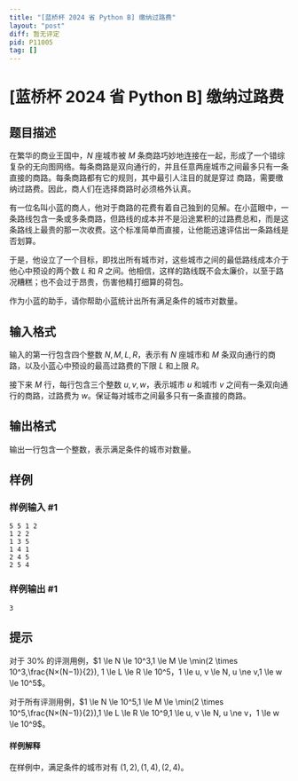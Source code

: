 ```yaml
---
title: "[蓝桥杯 2024 省 Python B] 缴纳过路费"
layout: "post"
diff: 暂无评定
pid: P11005
tag: []
---
```

# [蓝桥杯 2024 省 Python B] 缴纳过路费
## 题目描述

在繁华的商业王国中，$N$ 座城市被 $M$ 条商路巧妙地连接在一起，形成了一个错综复杂的无向图网络。每条商路是双向通行的，并且任意两座城市之间最多只有一条直接的商路。每条商路都有它的规则，其中最引人注目的就是穿过
商路，需要缴纳过路费。因此，商人们在选择商路时必须格外认真。

有一位名叫小蓝的商人，他对于商路的花费有着自己独到的见解。在小蓝眼中，一条路线包含一条或多条商路，但路线的成本并不是沿途累积的过路费总和，而是这条路线上最贵的那一次收费。这个标准简单而直接，让他能迅速评估出一条路线是否划算。

于是，他设立了一个目标，即找出所有城市对，这些城市之间的最低路线成本介于他心中预设的两个数 $L$ 和 $R$ 之间。他相信，这样的路线既不会太廉价，以至于路况糟糕；也不会过于昂贵，伤害他精打细算的荷包。

作为小蓝的助手，请你帮助小蓝统计出所有满足条件的城市对数量。

## 输入格式

输入的第一行包含四个整数 $N, M, L, R$，表示有 $N$ 座城市和 $M$ 条双向通行的商路，以及小蓝心中预设的最高过路费的下限 $L$ 和上限 $R$。

接下来 $M$ 行，每行包含三个整数 $u, v,w$，表示城市 $u$ 和城市 $v$ 之间有一条双向通行的商路，过路费为 $w$。保证每对城市之间最多只有一条直接的商路。
## 输出格式

输出一行包含一个整数，表示满足条件的城市对数量。

## 样例

### 样例输入 #1
```
5 5 1 2
1 2 2
1 3 5
1 4 1
2 4 5
2 5 4

```
### 样例输出 #1
```
3

```
## 提示

对于 30% 的评测用例，$1 \le N \le 10^3,1 \le M \le \min(2 \times 10^3,\frac{N×(N−1)}{2}),
1 \le L \le R \le 10^5，1 \le u, v \le N, u \ne v,1 \le w \le 10^5$。

对于所有评测用例，$1 \le N \le 10^5,1 \le M \le \min(2 \times 10^5,\frac{N×(N−1)}{2}),1 \le L \le
R \le 10^9,1 \le u, v \le N, u \ne v，1 \le w \le 10^9$。
#### 样例解释
在样例中，满足条件的城市对有 $(1, 2),(1, 4),(2, 4)$。
